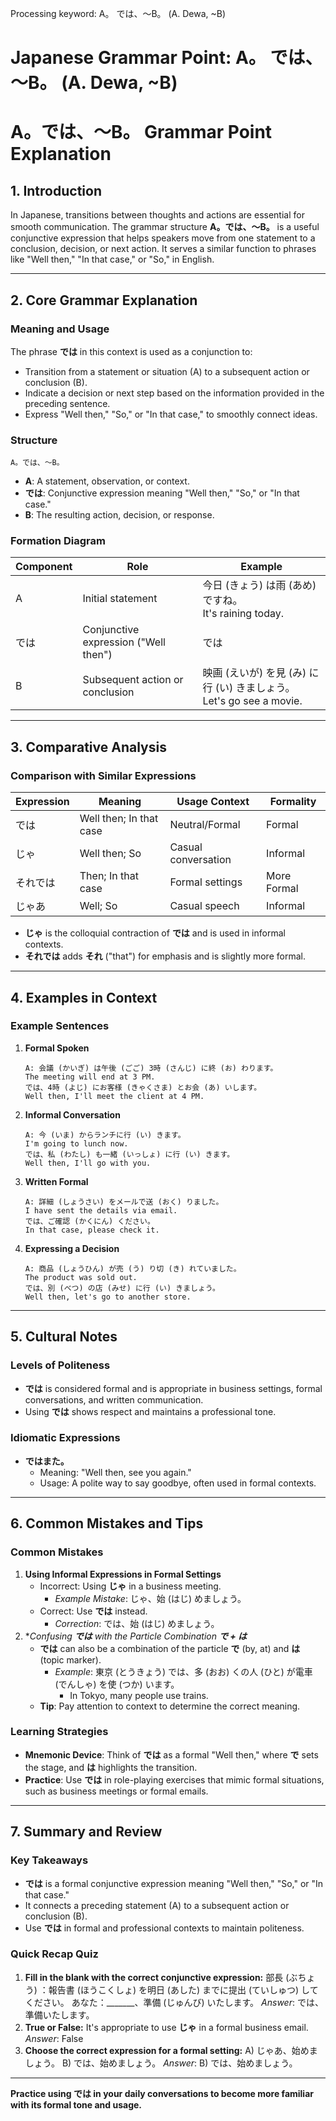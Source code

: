 Processing keyword: A。 では、～B。 (A. Dewa, ~B)
# Japanese Grammar Point: A。 では、～B。 (A. Dewa, ~B)
# A。では、～B。 Grammar Point Explanation
## 1. Introduction
In Japanese, transitions between thoughts and actions are essential for smooth communication. The grammar structure **A。では、～B。** is a useful conjunctive expression that helps speakers move from one statement to a conclusion, decision, or next action. It serves a similar function to phrases like "Well then," "In that case," or "So," in English.

---
## 2. Core Grammar Explanation
### Meaning and Usage
The phrase **では** in this context is used as a conjunction to:
- Transition from a statement or situation (A) to a subsequent action or conclusion (B).
- Indicate a decision or next step based on the information provided in the preceding sentence.
- Express "Well then," "So," or "In that case," to smoothly connect ideas.
### Structure
```plaintext
A。では、～B。
```
- **A**: A statement, observation, or context.
- **では**: Conjunctive expression meaning "Well then," "So," or "In that case."
- **B**: The resulting action, decision, or response.
### Formation Diagram
| Component | Role                             | Example                                                 |
|-----------|----------------------------------|---------------------------------------------------------|
| A         | Initial statement                | 今日 (きょう) は雨 (あめ) ですね。<br/>It's raining today.         |
| では      | Conjunctive expression ("Well then") | では                                                      |
| B         | Subsequent action or conclusion  | 映画 (えいが) を見 (み) に行 (い) きましょう。<br/>Let's go see a movie.|
---
## 3. Comparative Analysis
### Comparison with Similar Expressions
| Expression       | Meaning                 | Usage Context       | Formality    |
|------------------|-------------------------|---------------------|--------------|
| では             | Well then; In that case | Neutral/Formal      | Formal       |
| じゃ             | Well then; So           | Casual conversation | Informal     |
| それでは         | Then; In that case      | Formal settings     | More Formal  |
| じゃあ           | Well; So                | Casual speech       | Informal     |
- **じゃ** is the colloquial contraction of **では** and is used in informal contexts.
- **それでは** adds **それ** ("that") for emphasis and is slightly more formal.
---
## 4. Examples in Context
### Example Sentences
1. **Formal Spoken**
   ```plaintext
   A: 会議 (かいぎ) は午後 (ごご) 3時 (さんじ) に終 (お) わります。
   The meeting will end at 3 PM.
   では、4時 (よじ) にお客様 (きゃくさま) とお会 (あ) いします。
   Well then, I'll meet the client at 4 PM.
   ```
2. **Informal Conversation**
   ```plaintext
   A: 今 (いま) からランチに行 (い) きます。
   I'm going to lunch now.
   では、私 (わたし) も一緒 (いっしょ) に行 (い) きます。
   Well then, I'll go with you.
   ```
3. **Written Formal**
   ```plaintext
   A: 詳細 (しょうさい) をメールで送 (おく) りました。
   I have sent the details via email.
   では、ご確認 (かくにん) ください。
   In that case, please check it.
   ```
4. **Expressing a Decision**
   ```plaintext
   A: 商品 (しょうひん) が売 (う) り切 (き) れていました。
   The product was sold out.
   では、別 (べつ) の店 (みせ) に行 (い) きましょう。
   Well then, let's go to another store.
   ```
---
## 5. Cultural Notes
### Levels of Politeness
- **では** is considered formal and is appropriate in business settings, formal conversations, and written communication.
- Using **では** shows respect and maintains a professional tone.
### Idiomatic Expressions
- **ではまた。**
  - Meaning: "Well then, see you again."
  - Usage: A polite way to say goodbye, often used in formal contexts.
---
## 6. Common Mistakes and Tips
### Common Mistakes
1. **Using Informal Expressions in Formal Settings**
   - Incorrect: Using **じゃ** in a business meeting.
     - *Example Mistake*: じゃ、始 (はじ) めましょう。
   - Correct: Use **では** instead.
     - *Correction*: では、始 (はじ) めましょう。
2. **Confusing **では** with the Particle Combination **で + は***
   - **では** can also be a combination of the particle **で** (by, at) and **は** (topic marker).
     - *Example*: 東京 (とうきょう) では、多 (おお) くの人 (ひと) が電車 (でんしゃ) を使 (つか) います。
       - In Tokyo, many people use trains.
   - **Tip**: Pay attention to context to determine the correct meaning.
### Learning Strategies
- **Mnemonic Device**: Think of **では** as a formal "Well then," where **で** sets the stage, and **は** highlights the transition.
- **Practice**: Use **では** in role-playing exercises that mimic formal situations, such as business meetings or formal emails.
---
## 7. Summary and Review
### Key Takeaways
- **では** is a formal conjunctive expression meaning "Well then," "So," or "In that case."
- It connects a preceding statement (A) to a subsequent action or conclusion (B).
- Use **では** in formal and professional contexts to maintain politeness.
### Quick Recap Quiz
1. **Fill in the blank with the correct conjunctive expression:**
   部長 (ぶちょう) ：報告書 (ほうこくしょ) を明日 (あした) までに提出 (ていしゅつ) してください。
   あなた：_______、準備 (じゅんび) いたします。
   *Answer*: では、準備いたします。
2. **True or False:**
   It's appropriate to use **じゃ** in a formal business email.
   *Answer*: False
3. **Choose the correct expression for a formal setting:**
   A) じゃあ、始めましょう。
   B) では、始めましょう。
   *Answer*: B) では、始めましょう。
---
**Practice using **では** in your daily conversations to become more familiar with its formal tone and usage.**
